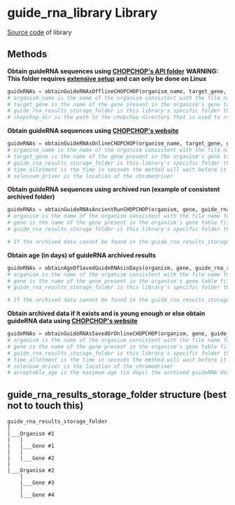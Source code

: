 # guide_rna_library Library
[Source code](https://github.com/CRISPRestaurant/gBlock-Generator/blob/master/cooked_up_libraries/guide_rna_library.py) of library

## Methods

__Obtain guideRNA sequences using [CHOPCHOP's API folder](https://github.com/CRISPRestaurant/gBlock-Generator/tree/master/chopchop)__
**WARNING: This folder requires [extensive setup](https://github.com/CRISPRestaurant/gBlock-Generator/blob/master/Instructions/guideRNA%20Generation%20Python%20Tutorial.md) and can only be done on Linux**

```python
guideRNAs = obtainGuideRNAsOfflineCHOPCHOP(organism_name, target_gene, guide_rna_results_storage_folder, chopchop_dir)
# organism_name is the name of the organism consistent with the file name for the organism's genetic data files
# target_gene is the name of the gene present in the organism's gene table file
# guide_rna_results_storage_folder is this library's specific folder that archives results in a manner explained below
# chopchop_dir is the path to the chopchop directory that is used to run the chopchop/chopchop.py
```

__Obtain guideRNA sequences using [CHOPCHOP's website](https://chopchop.cbu.uib.no/)__

```python
guideRNAs = obtainGuideRNAsOnlineCHOPCHOP(organism_name, target_gene, guide_rna_results_storage_folder, time_allotment = 120, selenium_driver = "chromedriver/chromedriver")
# organism_name is the name of the organism consistent with the file name for the organism's genetic data files
# target_gene is the name of the gene present in the organism's gene table file
# guide_rna_results_storage_folder is this library's specific folder that archives results in a manner explained below
# time_allotment is the time in seconds the method will wait before it quits if a web element does not respond
# selenium_driver is the location of the chromedriver
```

__Obtain guideRNA sequences using archived run (example of consistent archived folder)__

```python
guideRNAs = obtainGuideRNAsAncientRunCHOPCHOP(organism, gene, guide_rna_results_storage_folder)
# organism is the name of the organism consistent with the file name for the organism's genetic data files
# gene is the name of the gene present in the organism's gene table file
# guide_rna_results_storage_folder is this library's specific folder that this method will retrieve guideRNA data from

# If the archived data cannot be found in the guide_rna_results_storage_folder, False will be returned
```

__Obtain age (in days) of guideRNA archived results__

```python
guideRNAs = obtainAgeOfSavedGuideRNAsinDays(organism, gene, guide_rna_results_storage_folder)
# organism is the name of the organism consistent with the file name for the organism's genetic data files
# gene is the name of the gene present in the organism's gene table file
# guide_rna_results_storage_folder is this library's specific folder that this method will retrieve guideRNA data from

# If the archived data cannot be found in the guide_rna_results_storage_folder, False will be returned
```

__Obtain archived data if it exists and is young enough or else obtain guideRNA data using [CHOPCHOP's website](https://chopchop.cbu.uib.no/)__

```python
guideRNAs = obtainGuideRNAsSavedOrOnlineCHOPCHOP(organism, gene, guide_rna_results_storage_folder, time_allotment = 120, selenium_driver = "chromedriver/chromedriver", acceptable_age = sys.maxsize)
# organism is the name of the organism consistent with the file name for the organism's genetic data files
# gene is the name of the gene present in the organism's gene table file
# guide_rna_results_storage_folder is this library's specific folder that this method will retrieve guideRNA data from
# time_allotment is the time in seconds the method will wait before it quits if a web element does not respond
# selenium_driver is the location of the chromedriver
# acceptable_age is the maximum age (in days) the archived guideRNA data can be. If the archived data is older, the method will fetch the guideRNA data online, resetting the age of the archived data to 0 days
```

## guide_rna_results_storage_folder structure (best not to touch this)

```
guide_rna_results_storage_folder
|
|___Organism #1
|   |
|   |___Gene #1
|   |
|   |___Gene #2
|
|___Organism #2
    |
    |___Gene #3
    |
    |___Gene #4
```
